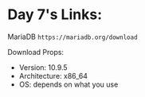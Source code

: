 # Day 7's Links:

MariaDB `https://mariadb.org/download`

Download Props:
- Version: 10.9.5
- Architecture: x86_64
- OS: depends on what you use
